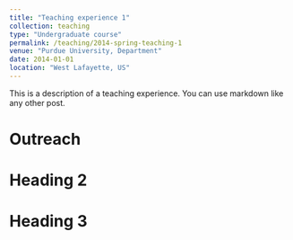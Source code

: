 ```yaml
---
title: "Teaching experience 1"
collection: teaching
type: "Undergraduate course"
permalink: /teaching/2014-spring-teaching-1
venue: "Purdue University, Department"
date: 2014-01-01
location: "West Lafayette, US"
---
```


This is a description of a teaching experience. You can use markdown like any other post.

Outreach
======

Heading 2
======

Heading 3
======
